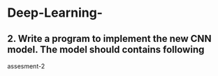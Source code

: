 # Deep-Learning-

## 2. Write a program to implement the new CNN model. The model should contains following
assesment-2
